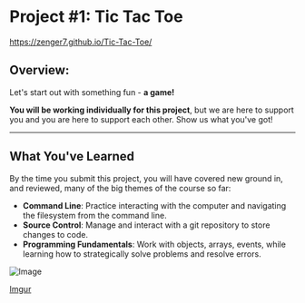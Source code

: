 # Project #1: Tic Tac Toe

https://zenger7.github.io/Tic-Tac-Toe/

## Overview:

Let's start out with something fun - **a game!**


**You will be working individually for this project**, but we are here to support you and you are here to support each other. Show us what you've got!

---

## What You've Learned

By the time you submit this project, you will have covered new ground in, and reviewed, many of the big themes of the course so far:

- **Command Line**: Practice interacting with the computer and navigating the filesystem from the command line.
- **Source Control**: Manage and interact with a git repository to store changes to code.
- **Programming Fundamentals**: Work with objects, arrays, events, while learning how to strategically solve problems and resolve errors.


![Image ](https://i.imgur.com/4rCsLzy.png)






[Imgur](https://imgur.com/U5tEw1F)
